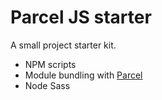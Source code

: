 # Parcel JS starter

A small project starter kit.

- NPM scripts
- Module bundling with [Parcel](https://parceljs.org/)
- Node Sass
